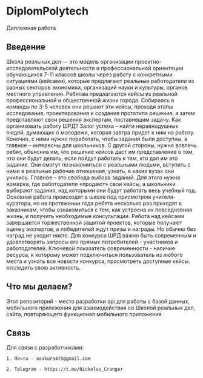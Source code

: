 # DiplomPolytech
Дипломная работа

## Введение
Школа реальных дел — это модель организации проектно-исследовательской деятельности и профессиональной ориентации обучающихся 7-11 классов школы через работу с конкретными ситуациями (кейсами), которые предлагают реальные работодатели из разных секторов экономики, организаций науки и культуры, органов местного управления. Ребятам предлагаются кейсы из реальной профессиональной и общественной жизни города. Собираясь в команды по 3-5 человек они решают эти кейсы, проходя этапы исследования, проектирования и создания прототипа решения, а затем представляют свои решения экспертам, поставившим задачу.
Как организовать работу ШРД? Залог успеха – найти неравнодушных людей, думающих о молодежи, которая завтра придет к ним на работу. Конечно, с ними нужно поработать, чтобы задания были доступны, а главное – интересны для школьников. С другой стороны, нужно вовлечь ребят, объяснив им, что решение кейсов даст им представление о том, что они будут делать, если пойдут работать к тем, кто дал им это задание. Они смогут познакомиться с реальными людьми, вступить с ними в реальные рабочие отношения, узнать, в каких вузах они учились. Главное – это свобода выбора заданий. Для этого нужна ярмарка, где работодатели «продают» свои кейсы, а школьники выбирают задания, над которыми они будут работать весь учебный год. Основная работа происходит в школе под присмотром учителя-куратора, но на протяжении года ребята несколько раз приходят к заказчикам, чтобы ознакомиться с тем, как устроена их повседневная жизнь, и получить необходимые консультации. Работа над кейсами завершается торжественной защитой проектов, которые получают оценку экспертов, а победителей ждут призы и награды. Но обычно без наград не уходит никто.
Для конкурса ШРД важно быть современным и удовлетворять запросы его прямых потребителей - участников и работодателей. Ключевой показатель современности - наличие ресурса, к которому может подключиться пользователь из любого места и узнать все новости конкурса, просмотреть доступные кейсы. отследить свою активность.

## Что мы делаем?
Этот репозиторий - место разработки api для работы с базой данных, мобильного приложения для взаимодействия со Школой реальных дел, сайта, повторяющего функционал мобильного приложения

## Связь
Для связи с разработчиками:

	1. Почта - asakura475@gmail.com
	
	2. Telegram - https://t.me/Nickolas_Cranger
